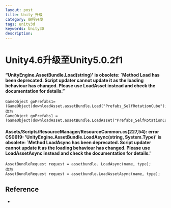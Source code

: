 ```yaml
---
layout: post
title: Unity 升级
category: 编程开发
tags: unity3d
keywords: Unity3D
description: 
---
```


# Unity4.6升级至Unity5.0.2f1

#### “UnityEngine.AssetBundle.Load(string)' is obsolete: `Method Load has been deprecated. Script updater cannot update it as the loading behaviour has changed. Please use LoadAsset instead and check the documentation for details.”

```
GameObject goPrefabs1= (GameObject)downloadAsset.assetBundle.Load("Prefabs_SelfRotationCube");
改为
GameObject goPrefabs1 = (GameObject)downloadAsset.assetBundle.LoadAsset("Prefabs_SelfRotationCube");
```
#### Assets/Scripts/ResourceManager/ResourceCommon.cs(227,54): error CS0619: 'UnityEngine.AssetBundle.LoadAsync(string, System.Type)' is obsolete: `Method LoadAsync has been deprecated. Script updater cannot update it as the loading behaviour has changed. Please use LoadAssetAsync instead and check the documentation for details.'

```
AssetBundleRequest request = assetbundle. LoadAsync(name, type);
改为
AssetBundleRequest request = assetbundle.LoadAssetAsync(name, type);
```

## Reference
* 
